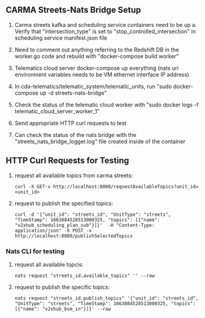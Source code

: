 ## CARMA Streets-Nats Bridge Setup 

1. Carma streets kafka and scheduling service containers need to be up
	a. Verify that "intersection_type" is set to "stop_controlled_intersection" in scheduling service manifest.json file		
2. Need to comment out anything referring to the Redshift DB in the worker.go code and rebuild with "docker-compose build worker"

3. Telematics cloud server docker-compose up everything (nats uri environment variables needs to be VM ethernet interface IP address)

4. In cda-telematics/telematic_system/telematic_units, run "sudo docker-compose up -d streets-nats-bridge"

5. Check the status of the telematic cloud worker with "sudo docker logs -f telematic_cloud_server_worker_1"

6. Send appropriate HTTP curl requests to test

7. Can check the status of the nats bridge with the "streets_nats_bridge_logger.log" file created inside of the container
	
## HTTP Curl Requests for Testing

1. request all available topics from carma streets: 
	```
	curl -X GET-v http://localhost:8080/requestAvailableTopics?unit_id=<unit_id>
	```

2. request to publish the specified topics: 
	```
	curl -d '{"unit_id": "streets_id", "UnitType": "streets", "TimeStamp": 1663084528513000325, "topics": [{"name": "v2xhub_scheduling_plan_sub"}]}'  -H "Content-Type: application/json" -X POST -v http://localhost:8080/publishSelectedTopics
	```

### Nats CLI for testing
1. request all available topcis:	
	```
	nats request "streets_id.available_topics" '' --raw
	```
2. request to publish the specific topics:
	```
	nats request "streets_id.publish_topics" '{"unit_id": "streets_id", "UnitType": "streets", "TimeStamp": 1663084528513000325, "topics": [{"name": "v2xhub_bsm_in"}]}' --raw
	```

